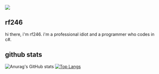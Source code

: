 ![](https://i.ibb.co/RNZ4F0h/293011040-106749442105225-7696087292675351238-n-removebg-preview.png)

## rf246
hi there, i'm rf246.
i'm a professional idiot and a programmer who codes in c#.
## github stats
![Anurag's GitHub stats](https://github-readme-stats.vercel.app/api?username=RF246&show=reviews,discussions_started,discussions_answered,prs_merged,prs_merged_percentage&show_icons=true&theme=transparent)
[![Top Langs](https://github-readme-stats.vercel.app/api/top-langs/?username=RF246&layout=pie&show_icons=true&theme=transparent)](https://github.com/anuraghazra/github-readme-stats)
